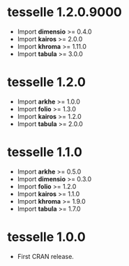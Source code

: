 # tesselle 1.2.0.9000

* Import **dimensio** >= 0.4.0
* Import **kairos** >= 2.0.0
* Import **khroma** >= 1.11.0
* Import **tabula** >= 3.0.0

# tesselle 1.2.0

* Import **arkhe** >= 1.0.0
* Import **folio** >= 1.3.0
* Import **kairos** >= 1.2.0
* Import **tabula** >= 2.0.0

# tesselle 1.1.0

* Import **arkhe** >= 0.5.0
* Import **dimensio** >= 0.3.0
* Import **folio** >= 1.2.0
* Import **kairos** >= 1.1.0
* Import **khroma** >= 1.9.0
* Import **tabula** >= 1.7.0

# tesselle 1.0.0

* First CRAN release.

